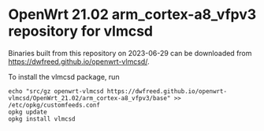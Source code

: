 OpenWrt 21.02 arm_cortex-a8_vfpv3 repository for vlmcsd
========

Binaries built from this repository on 2023-06-29 can be downloaded from <https://dwfreed.github.io/openwrt-vlmcsd/>.

To install the vlmcsd package, run

```
echo "src/gz openwrt-vlmcsd https://dwfreed.github.io/openwrt-vlmcsd/OpenWrt_21.02/arm_cortex-a8_vfpv3/base" >> /etc/opkg/customfeeds.conf
opkg update
opkg install vlmcsd
```
